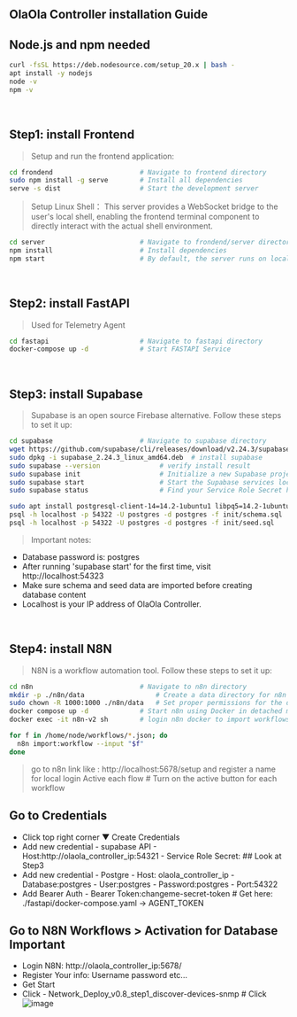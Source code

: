 ## OlaOla Controller installation Guide

## Node.js and npm needed
```bash
curl -fsSL https://deb.nodesource.com/setup_20.x | bash -
apt install -y nodejs
node -v  
npm -v
```
<br>

## Step1: install Frontend 
> Setup and run the frontend application:

```bash
cd frondend                      # Navigate to frontend directory
sudo npm install -g serve        # Install all dependencies
serve -s dist                    # Start the development server
```

> Setup Linux Shell： This server provides a WebSocket bridge to the user's local shell, enabling the frontend terminal component to directly interact with the actual shell environment.

```bash
cd server                        # Navigate to frondend/server directory
npm install                      # Install dependencies
npm start                        # By default, the server runs on localhost:3001. The frontend terminal will automatically connect via WebSocket.
```
<br>

## Step2: install FastAPI 
>Used for Telemetry Agent

```bash
cd fastapi                       # Navigate to fastapi directory
docker-compose up -d             # Start FASTAPI Service
```
<br>

## Step3: install Supabase 
> Supabase is an open source Firebase alternative. Follow these steps to set it up:

```bash
cd supabase                      # Navigate to supabase directory
wget https://github.com/supabase/cli/releases/download/v2.24.3/supabase_2.24.3_linux_amd64.deb   # download .deb 
sudo dpkg -i supabase_2.24.3_linux_amd64.deb  # install supabase
sudo supabase --version               # verify install result
sudo supabase init                    # Initialize a new Supabase project
sudo supabase start                   # Start the Supabase services locally
sudo supabase status                  # Find your Service Role Secret here

sudo apt install postgresql-client-14=14.2-1ubuntu1 libpq5=14.2-1ubuntu1   # Install psql client pls check available version 1st 'apt list -a postgresql-client-14'
psql -h localhost -p 54322 -U postgres -d postgres -f init/schema.sql   # Import database schema
psql -h localhost -p 54322 -U postgres -d postgres -f init/seed.sql     # Import initial data
```

> Important notes:
- Database password is: postgres
- After running 'supabase start' for the first time, visit http://localhost:54323 
- Make sure schema and seed data are imported before creating database content
- Localhost is your IP address of OlaOla Controller.
<br>

## Step4: install N8N
> N8N is a workflow automation tool. Follow these steps to set it up:

```bash
cd n8n                           # Navigate to n8n directory
mkdir -p ./n8n/data                  # Create a data directory for n8n
sudo chown -R 1000:1000 ./n8n/data   # Set proper permissions for the data directory
docker compose up -d             # Start n8n using Docker in detached mode
docker exec -it n8n-v2 sh        # login n8n docker to import workflows
```

```bash
for f in /home/node/workflows/*.json; do
  n8n import:workflow --input "$f"
done
```

> go to n8n link like : http://localhost:5678/setup and register a name for local login
> Active each flow   # Turn on the active button for each workflow

## Go to Credentials 
- Click top right corner ▼ Create Credentials 
- Add new credential - supabase API 
        - Host:http://olaola_controller_ip:54321 
        - Service Role Secret: ## Look at Step3
- Add new credential - Postgre
        - Host: olaola_controller_ip
        - Database:postgres
        - User:postgres
        - Password:postgres
        - Port:54322
- Add Bearer Auth
        - Bearer Token:changeme-secret-token          # Get here: ./fastapi/docker-compose.yaml -> AGENT_TOKEN

## Go to N8N Workflows > Activation for Database **Important**
- Login N8N: http://olaola_controller_ip:5678/
- Register Your info: Username password etc...
- Get Start
- Click - Network_Deploy_v0.8_step1_discover-devices-snmp # Click ![image](https://github.com/user-attachments/assets/f35ce91e-0d33-4441-b1b7-d6f02a9a491a)

